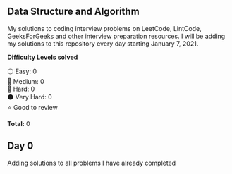 ## Data Structure and Algorithm

My solutions to coding interview problems on LeetCode, LintCode, GeeksForGeeks and other interview preparation resources. I will be adding my solutions to this repository every day starting January 7, 2021.

__Difficulty Levels solved__
 
 :white_circle: Easy: 0  
 :large_blue_circle: Medium: 0  
 :red_circle: Hard: 0  
 :black_circle: Very Hard: 0  
 :star: Good to review

 __Total:__ 0

## Day 0
Adding solutions to all problems I have already completed

